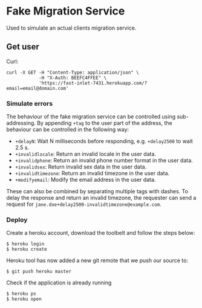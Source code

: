 # Fake Migration Service

Used to simulate an actual clients migration service.

## Get user

Curl: 

    curl -X GET -H "Content-Type: application/json" \
                -H "X-Auth: BEEFC4FFEE" \
                'https://fast-inlet-7431.herokuapp.com/?email=email@domain.com'
                
### Simulate errors

The behaviour of the fake migration service can be controlled using
sub-addressing. By appending `+tag` to the user part of the address,
the behaviour can be controlled in the following way:

 * `+delayN`: Wait N milliseconds before responding, e.g. `+delay2500` to wait 2.5 s.
 * `+invalidlocale`: Return an invalid locale in the user data.
 * `+invalidphone`: Return an invalid phone number format in the user data.
 * `+invalidsex`: Return invalid sex data in the user data.
 * `+invalidtimezone`: Return an invalid timezone in the user data.
 * `+modifyemail`: Modify the email address in the user data.

These can also be combined by separating multiple tags with dashes.
To delay the response and return an invalid timezone, the requester
can send a request for `jane.doe+delay2500-invalidtimezone@example.com`.

### Deploy

Create a heroku account, download the toolbelt and follow the steps below:

    $ heroku login
    $ heroku create
    
Heroku tool has now added a new git remote that we push our source to:
 
    $ git push heroku master
    
Check if the application is already running

    $ heroku ps
    $ heroku open
